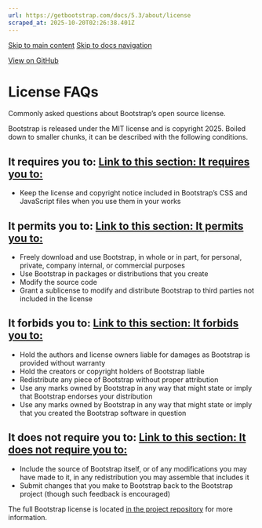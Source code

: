 ```yaml
---
url: https://getbootstrap.com/docs/5.3/about/license
scraped_at: 2025-10-20T02:26:38.401Z
---
```


[Skip to main content](https://getbootstrap.com/docs/5.3/about/license/#content) [Skip to docs navigation](https://getbootstrap.com/docs/5.3/about/license/#bd-docs-nav)

[View on GitHub](https://github.com/twbs/bootstrap/blob/v5.3.8/site/src/content/docs/about/license.mdx "View and edit this file on GitHub")

# License FAQs

Commonly asked questions about Bootstrap’s open source license.

Bootstrap is released under the MIT license and is copyright 2025. Boiled down to smaller chunks, it can be described with the following conditions.

## It requires you to: [Link to this section: It requires you to:](https://getbootstrap.com/docs/5.3/about/license/\#it-requires-you-to)

- Keep the license and copyright notice included in Bootstrap’s CSS and JavaScript files when you use them in your works

## It permits you to: [Link to this section: It permits you to:](https://getbootstrap.com/docs/5.3/about/license/\#it-permits-you-to)

- Freely download and use Bootstrap, in whole or in part, for personal, private, company internal, or commercial purposes
- Use Bootstrap in packages or distributions that you create
- Modify the source code
- Grant a sublicense to modify and distribute Bootstrap to third parties not included in the license

## It forbids you to: [Link to this section: It forbids you to:](https://getbootstrap.com/docs/5.3/about/license/\#it-forbids-you-to)

- Hold the authors and license owners liable for damages as Bootstrap is provided without warranty
- Hold the creators or copyright holders of Bootstrap liable
- Redistribute any piece of Bootstrap without proper attribution
- Use any marks owned by Bootstrap in any way that might state or imply that Bootstrap endorses your distribution
- Use any marks owned by Bootstrap in any way that might state or imply that you created the Bootstrap software in question

## It does not require you to: [Link to this section: It does not require you to:](https://getbootstrap.com/docs/5.3/about/license/\#it-does-not-require-you-to)

- Include the source of Bootstrap itself, or of any modifications you may have made to it, in any redistribution you may assemble that includes it
- Submit changes that you make to Bootstrap back to the Bootstrap project (though such feedback is encouraged)

The full Bootstrap license is located [in the project repository](https://github.com/twbs/bootstrap/blob/v5.3.8/LICENSE) for more information.